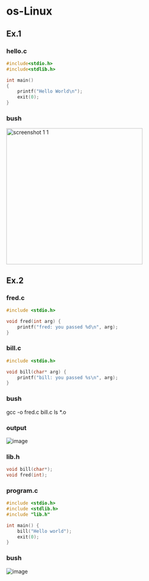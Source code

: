 # os-Linux
## Ex.1
### hello.c
```C
#include<stdio.h>
#include<stdlib.h>

int main()
{
	printf("Hello World\n");
	exit(0);
}
```
### bush
<img width="358" alt="screenshot 1 1" src="https://user-images.githubusercontent.com/63101910/93661784-3ff5c880-fa63-11ea-877a-b9f7fa990676.PNG">

## Ex.2
### fred.c
```C
#include <stdio.h>

void fred(int arg) {
    printf("fred: you passed %d\n", arg);
}
```

### bill.c
```C
#include <stdio.h>

void bill(char* arg) {
    printf("bill: you passed %s\n", arg);
}
```
### bush
gcc -o fred.c bill.c
ls *.o

### output
![image](https://user-images.githubusercontent.com/63101910/93662952-b0551780-fa6c-11ea-9180-11a2a875dc5d.png)

### lib.h
```C
void bill(char*);
void fred(int);
```
### program.c
```C
#include <stdio.h>
#include <stdlib.h>
#include "lib.h"

int main() {
    bill("Hello world");
    exit(0);
}
```
### bush
![image](https://user-images.githubusercontent.com/63101910/93663017-3e310280-fa6d-11ea-99cd-acad9d88e382.png)









